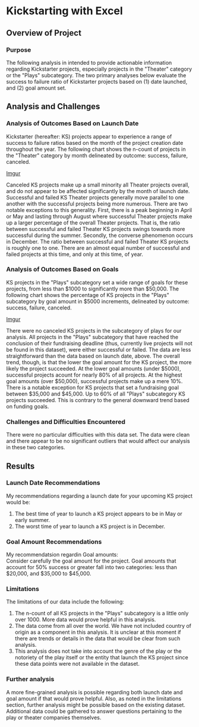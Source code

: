 # Kickstarting with Excel

## Overview of Project

### Purpose
The following analysis in intended to provide actionable information regarding Kickstarter projects, especially projects in the "Theater" category or the "Plays" subcategory. The two primary analyses below evaluate the success to failure ratio of Kickstarter projects based on (1) date launched, and (2) goal amount set.

## Analysis and Challenges

### Analysis of Outcomes Based on Launch Date
Kickstarter (hereafter: KS) projects appear to experience a range of success to failure ratios based on the month of the project creation date throughout the year. The following chart shows the n-count of projects in the "Theater" category by month delineated by outcome: success, failure, canceled.

[Imgur](https://i.imgur.com/k796JVN.png)

Canceled KS projects make up a small minority all Theater projects overall, and do not appear to be affected significantly by the month of launch date. Successful and failed KS Theater projects generally move parallel to one another with the successful projects being more numerous. There are two notable exceptions to this generality. First, there is a peak beginning in April or May and lasting through August where successful Theater projects make up a larger percentage of the overall Theater projects. That is, the ratio between successful and failed Theater KS projects swings towards more successful during the summer. Secondly, the converse phenomenon occurs in December. The ratio between successful and failed Theater KS projects is roughly one to one. There are an almost equal number of successful and failed projects at this time, and only at this time, of year.

### Analysis of Outcomes Based on Goals
KS projects in the "Plays" subcategory set a wide range of goals for these projects, from less than $1000 to significantly more than $50,000. The following chart shows the percentage of KS projects in the "Plays" subcategory by goal amount in $5000 increments, delineated by outcome: success, failure, canceled.

[Imgur](https://i.imgur.com/ju2weDl.png)

There were no canceled KS projects in the subcategory of plays for our analysis. All projects in the "Plays" subcategory that have reached the conclusion of their fundraising deadline (thus, currently live projects will not be found in this dataset), were either successful or failed. The data are less straightforward than the data based on launch date, above. The overall trend, though, is that the lower the goal amount for the KS project, the more likely the project succeeded. At the lower goal amounts (under $5000), successful projects acount for nearly 80% of all projects. At the highest goal amounts (over $50,000), successful projects make up a mere 10%. There is a notable exception for KS projects that set a fundraising goal between $35,000 and $45,000. Up to 60% of all "Plays" subcategory KS projects succeeded. This is contrary to the general downward trend based on funding goals.

### Challenges and Difficulties Encountered
There were no particular difficulties with this data set. The data were clean and there appear to be no significant outliers that would affect our analysis in these two categories.

## Results

### Launch Date Recommendations
My recommendations regarding a launch date for your upcoming KS project would be:  
1. The best time of year to launch a KS project appears to be in May or early summer.  
2. The worst time of year to launch a KS project is in December.  

### Goal Amount Recommendations
My recommendatsion regardin Goal amounts:  
Consider carefully the goal amount for the project. Goal amounts that account for 50% success or greater fall into two categories: less than $20,000, and $35,000 to $45,000.  

### Limitations
The limitations of our data include the following:  
1. The n-count of all KS projects in the "Plays" subcategory is a little only over 1000. More data would prove helpful in this analysis.  
2. The data come from all over the world. We have not included country of origin as a component in this analysis. It is unclear at this moment if there are trends or details in the data that would be clear from such analysis.
3. This analysis does not take into account the genre of the play or the notoriety of the play itself or the entity that launch the KS project since these data points were not available in the dataset.

### Further analysis
A more fine-grained analysis is possible regarding both launch date and goal amount if that would prove helpful. Also, as noted in the limitations section, further analysis might be possible based on the existing dataset. Additional data could be gathered to answer questions pertaining to the play or theater companies themselves.
